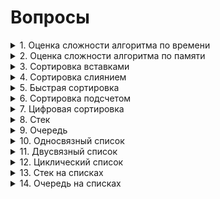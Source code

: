 # Вопросы
<details><summary>1. Оценка сложности алгоритма по времени </summary>
<center><h1> Оценка сложности по времени </h1></center>
<br><h2> Оценка сложности алгоритма </h2><br>

<h3>

**(a)** **O(g(n))** — *верхняя оценка* сложности алгоритма. Запись **T(n) = O(g(n))** означает, что существуют **C > 0, N > 0** такие, что для любого **n >= N** будет выполняться **0 <= T(n) <= C·g(n)**.

**(b)** **Ω(g(n))** — *нижняя оценка* сложности алгоритма. Запись **T(n) = Ω(g(n))** означает, что существуют **C > 0, N > 0** такие, что для любого **n >= N** будет выполняться **0 <= C·g(n) <= T(n)**. Можно сказать, что **T(n) = Ω(g(n))**, если **g(n) = O(T(n))**.

**(c)** **θ(g(n))** — *точная оценка* сложности алгоритма. Запись **θ(n) = Ω(g(n))** означает, что существуют **C, K > 0, N > 0** такие, что для любого **n >= N** будет выполняться **0 <= C·g(n) <= T(n) <= K·g(n)**. *Точная оценка* сложности алгоритма будет существовать в том случае, если *верхняя* и *нижняя оценка* будут равны.

</h3>
<img src = "source/AlgorithmAnalysis.png">

<br><h2> Свойства О </h2><br>

<h3>

**T1(n) = O(g1(n))**, **T2(n) = O(g2(n))**

1. *Сложность суммы*: **T1 + T2 = O(max(g1(n), g2(n)))**.

2. *Сложность произведения*: **T1·T2 = O(g1(n)·g2(n))**.

3. *Умножение на константу*: **C·T1 = O(g1(n))**.

4. *Сумма с константой*: **C + T1 = O(g1(n))**.

5. *Теорема о связи* **O**, **Ω**, **θ**: **T(n) = θ(g(n)) <=> T(n) = O(g(n))** и **T(n) = Ω(g(n))**.

</h3>

<br><h2> Классификация алгоритмов </h2><br>

<h3>

Можно выделить следующие типы временной сложности:

1. *Постоянный*: **O(1)**

2. *Логарифмический*: **O(log(n))**

3. *Линейный*: **O(n)**.

4. *Квадратичный*: **O(n^2)**.

5. *Кубический*: **O(n^3)**.

6. *Полиноминальный*: **O(n^m)**.

7. *Экспоненциальный* **O(t^p(n))**, **t** — константа, **p(n)** — некоторая полиноминальная функция.

8. *Факториальный*: **O(n!)**. Обладает наибольшей временной сложностью среди всех известных типов.

</h3>

<img src = "source/AlgorithmClassification.png">

</details>
<details><summary>2. Оценка сложности алгоритма по памяти</summary>
То же самое, что и по времени только по памяти...
</details>
<details><summary>3. Сортировка вставками</summary>
  <center><h1> Сортировка вставками </h1></center>
  <br><h2> Асимптотика алгоритма </h2><br>
 
<h3>

| Оценка     | Лучший случай | Средний случай | Худший случай |
|:----------:|:-------------:|:--------------:|:-------------:|
| По времени | O(n)          | O(n^2)         | O(n^2)        |
| По памяти  | O(1)          | O(1)           | O(1)          |

  <br><h2> Устойчивость </h2><br>

  <p><h3><strong>Сортировка вставками</strong> является устойчивой.</h3></p>

</h3>


  Лучший случай достигается, при изначально отсортрованном массиве.
  
  Инвариант: на j-й итерации цикла массив [0..(j-1)] состоит из исходных элементов, расположенных в порядке возрастания.

  На первой итерации алгоритм состоит из 1 исходного элемента, расположенного по возрастанию.

  <h3>    
  <img src = "source/InsertionSort.gif">

  <br><center><h1> Реализация </h1></center><br>

```c++
bool CmpToIntLower(int &a, int &b) {
  return a < b;
}


template<class T, class Compare>
void InsertionSort(vector<T> &a, Compare cmp = CmpToIntLower) {
    for (int i = 1; i < a.size(); ++i) {
        int j = i-1;
        while  (j >= 0 && CmpToIntLower(a[j + 1], a[j])){
            swap(a[j+1],a[j]);
            j--;
        }
    }
}
```

</details>
<details><summary>4. Сортировка слиянием</summary>
  <center><h1> Сортировка Слиянием </h1></center>
  <br><h2> Асимптотика алгоритма </h2><br>

  <h3>

| Оценка     | Лучший случай | Средний случай | Худший случай |
|:----------:|:-------------:|:--------------:|:-------------:|
| По времени | O(n * log(n)) | O(n * log(n))  | O(n * log(n)) |
| По памяти  | O(n)          | O(n)           | O(n)          |

  <p><h3>*Сортировка слиянием* является устойчивой.</h3></p>

  <br>По времени: n тратится на слияние log(n) на зазбиению через вызов рекурсии. 

  !Необходим дополнительный массив при слиянии.
  </h3>    
  <img src = "source/MergeSort.png">
  <br><center><h1> Реализация </h1></center><br>
  <h2> Рекурсивное разбиение исходного массива </h2>

```c++
template<class T, class Compare>
void MergeSortRecursive(vector<T>& a, int left, int right, Compare& cmp = CmpToIntLower) {
    if (right - left <= 1) {
        return;
    }
    if (right - left == 2) {
        if (cmp(a[left], a[left + 1])) swap(a[left], a[left + 1]);
    }
    int mid = left + (right - left) / 2;
    MergeSortRecursive(a, left, mid, cmp);
    MergeSortRecursive(a, mid, right, cmp);
    //merge(a.begin()+left,a.begin()+mid,a.begin()+mid,a.begin()+right, back_inserter(tmp));
    vector<T> tmp = my_merge(a, left, mid, mid, right, cmp);
    copy(tmp.begin(), tmp.end(), a.begin() + left);
} 
```

<br><h2>Нерекурсивное разбиение исходного массива</h2>

```c++
template<class T, class Compare>
void MergeSortNotRecursive(vector<T>& a, Compare cmp = CmpToIntLower) {
    int step = 1;
    while (step < a.size()) {
        int i = 0;
        vector<T> b;
        while (i * 2 * step <= a.size()) {
            int l1 = i * 2 * step, r1 = l1 + step, l2 = l1 + step, r2 = min(l2 + step, (int) a.size());
            if (l2 < a.size()) {
                //merge(a.begin()+l1,a.begin()+r1,a.begin()+l2,a.begin()+r2, back_inserter(b));
                vector<T> tmp = my_merge(a, l1, r1, l2, r2, cmp);
                copy(tmp.begin(), tmp.end(), back_inserter(b));
            } else {
                r1 = min(l1 + step, (int) a.size());
                copy(a.begin() + l1, a.begin() + r1, back_inserter(b));
            }
            i++;
        }
        a = b;
        step += step;
    }
}
```
<br><h2> Слияние разбитых массивов </h2>

```c++
bool CmpToIntLower(int& a, int& b) {
    return a < b;
}


template<class T, class Compare>
vector<T> my_merge(vector<T>& a, int l1, int r1, int l2, int r2, Compare cmp) {
    vector<T> temp;
    while (l1 < r1 && l2 < r2) {
        if (cmp(a[l1], a[l2])) {
            temp.push_back(a[l1++]);
        } else {
            temp.push_back(a[l2++]);
        }
    }
    while (l1 < r1) temp.push_back(a[l1++]);
    while (l2 < r2) temp.push_back(a[l2++]);
    return temp;
}
```


</details>
<details><summary>5. Быстрая сортировка</summary>

  <center><h1> Быстрая сортировка </h1></center>
  <br><h2> Асимптотика алгоритма </h2><br>
 
<h3>

| Оценка     | Лучший случай | Средний случай | Худший случай |
|:----------:|:-------------:|:--------------:|:-------------:|
| По времени | O(n·log(n))   | O(n·log(n))    | O(n^2)        |
| По памяти  | O(log(n))     | O(log(n))      | O(n)          |

*Худший случай* — когда на каждом разбиении массив делится на одноэлементный массив и массив длины **n - 1**.

**log(n)** в оценке памяти — глубина рекурсии.
</h3>

<h2> Разбиение Ломуто </h2>

<h3>

*Опорный элемент* — последний элемент массива.

</h3>

<br><center><h1> Реализация </h1></center><br>

```c++
int partitionLomuto(vector<T> &a,int l, int r, Compare &cmp) {
    T pivot = a[r];
    int i = l - 1;
    for (int j = l; j < r; ++j) {
        if (cmp(a[j], pivot)){  //cmp: <= >=
            i++;
            swap(a[i],a[j]);
        }
    }
    swap(a[i+1],a[r]);
    return i + 1;
}

void QuickSortL(vector<T> &a,int l, int r, Compare &cmp){
    if (l < r){
        int p = partitionLomuto(a,l,r,cmp);
        QuickSortL(a,l,p - 1,cmp);
        QuickSortL(a,p + 1,r,cmp);
    }
}
```

<h2> Разбиение Хоара </h2>

<h3>

*Опорный элемент* — элемент посередине массива.

*Разбиение Хоара* эффективнее Ломуто, так как происходит в среднем в **3** раза меньше свапов, и разбиение эффективнее, когда все элементы равны.

</h3>

  <br><center><h1> Реализация </h1></center><br>

```c++
void QuickSortH(vector<T> &a,int l, int r, Compare &cmp){
    int i,j;
    T k = a[l + (r-l)/2];
    i = l;
    j = r;
    do {
        while (cmp(a[i],k)) i++;  // cmp: > <
        while (cmp(k,a[j])) j--;
        if (i<=j){
            swap(a[i],a[j]);
            i++;
            j--;
        }
    } while (i < j);
    if (l < j) QuickSortH(a,l,j,cmp);
    if (i < r) QuickSortH(a,i,r,cmp);
}
```

<h2> Модификации </h2>

<h3>

1.  Выбор *опорного элемента* случайным образом.

2.  Выбор *опорного элемента*, как среднее между крайным левым и крайним правым значением массива.

</h3>

<h2> Устойчивость </h2>

<h3>

*Быстрая сортировка* не является устойчивой сортировкой из-за свапов при разбиении на два массива.

</h3>

<img src = "source/QuickSort.png">

</details>
<details><summary>6. Сортировка подсчетом</summary>

  <center><h1> Сортировка подсчетом (первая вариация) </h1></center>
  <br><h2> Асимптотика алгоритма </h2><br>
 
<h3>

| Оценка     | Лучший случай | Средний случай | Худший случай |
|:----------:|:-------------:|:--------------:|:-------------:|
| По времени | O(k + n)      | O(k + n)       | O(k + n)      |
| По памяти  | O(k)          | O(k)           | O(k)          |

В данной реализации исходный массив **A[n]** состоит из целых чисел от **0** до **k - 1**. Массив **C[k]** для подсчета количества повторений каждого числа в массиве **A**. После этого в **A** последовательно каждый **i** записывается **C[i]** раз.

</h3>

<h2> Устойчивость </h2>

<h3>

Данная реализация сортировки подсчетом не является устойчивой, так как идет перезапись каждого элемента.

</h3>

<img src = "source/CountingSort1.gif">

  <br><center><h1> Реализация </h1></center><br>

```c++
void SimpleCountingSort(vector<int>& a) {
    int maxn = 0;
    for (int i = 0; i < a.size(); ++i) {
        maxn = max(maxn, a[i]);
    }
    maxn++;
    vector<int> cnt(maxn, 0);
    for (auto el: a) {
        cnt[el]++;
    }
    a.clear();
    a.resize(0);
    for (int number = 0; number < maxn; ++number) {
        for (int j = 0; j < cnt[number]; ++j) {
            a.push_back(number);
        }
    }
}
```

  <center><h1> Сортировка подсчетом (вторая вариация) </h1></center>
  <br><h2> Асимптотика алгоритма </h2><br>
 
  <h3>

| Оценка     | Лучший случай | Средний случай | Худший случай |
|:----------:|:-------------:|:--------------:|:-------------:|
| По времени | O(n)          | O(n)           | O(n)          |
| По памяти  | O(k + n)      | O(k + n)       | O(k + n)      |

В данной реализации мы начинаем сортировку аналогично первой вариации. Исходный массив **A[n]** состоит из целых чисел от **0** до **k - 1**. Массив **C[k]** для подсчета количества повторений каждого числа в массиве **A**. После того, как мы посчитали количество каждого **i**, мы определяем индекс последнего элемента **i** в отсортированном массиве. Создаем вспомогательный массив **B[n]** и в него, идя по **A** с конца, записываем каждый **i** по индексу из **C**. Индекс записанного только что элемента уменьшаем на **1**. (думаю на коде станет понятнее).

</h3>

<h2> Устойчивость </h2>

<h3>

Данная реализация сортировки подсчетом является устойчивой. Мы расставляем объекты с одинаковыми значениями ключа сортировки по их исходным позициям относительно друг друга.

</h3>

<h2> Модификации </h2>

<h3>

1. С помощью линейного поиска *максимума* и *минимума* находим диапазон чисел. Это не влияет на асимптотику алгоритма, так как поиск выполняется за **O(n)**.

2. *Минимум* может быть отрицательным, в то время как в **C** индексы от **0** до **k - 1**. Поэтому при работе с массивом **C** нужно вычитать *минимум* из **A[i]**, а при записи в **B[i]** прибавлять его.

</h3>

<h3> 

Единственное, что в графической реализации мы идем с начала массива **A**, это делает сортировку неустойчивой. Если мы будем идти с конца (т.е. как и описывалось), то сортировка станет устойчивой.

</h3>

<img src = "source/CountingSort2.gif">

  <br><center><h1> Реализация </h1></center><br>

```c++
void CountingSort(vector<int>& a) {
    int maxn = 0;
    for (int i = 0; i < a.size(); ++i) {
        maxn = max(maxn, a[i]);
    }
    maxn++;
    vector<int> cnt(maxn, 0);
    for (auto el: a) {
        cnt[el]++;
    }
    for (int number = 1; number < maxn; ++number) {
        cnt[number] += cnt[number-1];
    }
    vector<int> carry(a.size(),0);

    for (int i = a.size() - 1; i >= 0; --i) {
        carry[--cnt[a[i]]] = a[i];
    }
    a = carry;
}  
```


</details>
<details><summary>7. Цифровая сортировка</summary>

  <center><h1> Цифровая сортировка </h1></center>

  <br><h2> Асимптотика алгоритма </h2><br>
 
<h3>

| Оценка     | Лучший случай | Средний случай | Худший случай |
|:----------:|:-------------:|:--------------:|:-------------:|
| По времени | O(m·T(n))     | O(m·T(n))      | O(m·T(n))     |
| По памяти  | O(M(n))       | O(M(n))        | O(M(n))       |

**T(n)** и **M(n)** — сложности по времени и памяти сортировки, которая используется для разрядов. В конкретно этой реализации, мы используем устойчивую сортировку подсчетом. **m** — количество разрядов сортируемых элементов.

| Оценка     | Лучший случай | Средний случай | Худший случай |
|:----------:|:-------------:|:--------------:|:-------------:|
| По времени | O(m·n)        | O(m·n)         | O(m·n)        |
| По памяти  | O(m + n)      | O(m + n)       | O(m + n)      |

Алгоритм представляет собой цикл по номеру разряда, начиная с правого (младшего). На каждой итерации элементы массива **A** размещаются в нужном порядке во вспомогательном массиве **B**. Для сортировки на каждой итерации цикла по разрядам используется *устойчивая сортировка подсчетом*.

Конкретная реализация *цифровой сортировки* называется *LSD-сортировкой* — цикл идет по разрядам, начиная с младшего, то есть справа.

Существует модификация, в которой мы начинаем со старшего разряда (слева). Она называется *MSD-сортировкой*.
</h3>

<img src = "source/RadixSort.png">

  <br><center><h1> Реализация </h1></center><br>

```c++
void radixSortInt(vector<int> &a, int m)с{
    for (int dig = 0; dig < m; ++dig) {
        int k = 10;
        vector<int> cnt(k, 0);
        for (auto el: a) {
            cnt[get_digit(el,dig)]++;
        }
        int count = 0;
        for (int number = 0; number < k; ++number) {
            int tmp = cnt[number];
            cnt[number] = count;
            count += tmp;
        }
        vector<int> carry(a.size(),0);

        for (int i = 0; i < a.size(); ++i) {
            int d = get_digit(a[i], dig);
            carry[cnt[d]++] = a[i];
        }
        a = carry;
    }
}  
```

<h3>

Релизация для строк. Сложность по памяти будет **O(n)**, сложность по времени не изменится.

</h3>

  <br><center><h1> Реализация </h1></center><br>

```c++
void radixSortStrings(vector<string> &a, int m){ //make sure size of all strings = m
    for (int digit = m - 1; digit >= 0; digit--) {
        vector<string> temp_arr;
        for (int letter = 0; letter <= 26; letter++) { //26 = 'z' - 'a' + 1
            for (string& item: a) {
                if (item[digit] == char(letter + 'a')) temp_arr.push_back(item);
            }
        }
        a = temp_arr;
    }
}
```

</details>
<details><summary>8. Стек</summary>
  <center><h1> Стек </h1></center>
  <br><center><h2> Оценка операций структуры по времени </h2></center><br>
  <h3>

| Удаление | Добавление | Поиск |
|:--------:|:----------:|:-----:|
|   O(1)   |    O(1)    |  O(n) |


  <h2><center> Описание структуры </center><h2>
  <h3>
  <p>Stack - абстрактный тип данных, представляющий собой список элементов, организованных по принципу LIFO (англ. last in — first out, «последним пришёл — первым вышел»). </p>

  <p>Если проще, то Stack можно представить в виде стопки книг (для того, чтобы добраться до определенной книги необходимо убрать сверху все остальные). </p> 

  <p>Стек состоит из ячеек(в примере — это книги), которые представлены в виде структуры, содержащей какие-либо данные и указатель типа данной структуры на следующий элемент.</p>
  </h3>
  <h3><br>   
  <img src = "source/Stack.gif">

   <h2>Stack поддерживает следующие операции: </h2>
<h3>

* Добавление элемента в начало
* Удаление верхнего элемента
* Проверка на наличие элементов
* Обращение к первому элементу
</h3>

<br><h2>Добавление в начало</h2><br>
<h3>
<p>Для добаления нового элемента в Stack мы создаем ячейку с необходимым нам значением.
<strong>

* Если Stack оказывается пустым, то мы делаем ячейку head.
* Если в Stack хранится какой-либо элемент, то мы ставим указатель нового элемента на head и только потом делаем данную ячейку head.  
</strong>
</h3>

```c++
void push(T val){
    Node<T>* elem = new Node<T>;
    elem->value = val;
    if (top != nullptr){
        elem->prev = top;
        top = elem;
    } else {
        top = elem;
    }
}
```

<br><h2>Удаление элемента</h2><br>

<h3>
<p>Для удаления элемента в Stack мы сохраняем адресс головы, переназначаем первый элемент (делаем второй первым), <strong>чистим за собой память</strong> и только потом удаляем элемент.
</h3>

```c++
void pop(){
    Node<T>* to_del = top;
    top = top->prev;
    delete to_del;
}
```

<br><h2> Проверка на наличие элементов </h2><br>

```c++
bool empty(){
    return (top == nullptr);
}
```

<br><h2> Обращение к первому элементу </h2><br>

```c++
T back(){
    T ans = top->value;
    return ans;
}
```
<br><h2> Полная реализация </h2><br>

```c++
template<class T>
struct Stack{
    Node<T>* top;
    Stack(){
        top = nullptr;
    }
    void push(T val){
        Node<T>* elem = new Node<T>;
        elem->value = val;
        if (top != nullptr){
            elem->prev = top;
            top = elem;
        } else {
            top = elem;
        }
    }

    void pop(){
        Node<T>* to_del = top;
        top = top->prev;
        delete to_del;
    }

    T back(){
        T ans = top->value;
        return ans;
    }

    bool empty(){
        return (top == nullptr);
    }
};
```

  
</details>
<details><summary>9. Очередь </summary>
<h2><center>Очередь</center></h2><br>

<h3>

| Удаление | Добавление | Поиск |
|:--------:|:----------:|:-----:|
|   O(1)   |    O(1)    |  O(n) |

</h3>

<h2> Описание структуры <br></h2>

<h3>

<p>Queue — абстрактный тип данных, представляющий собой список элементов, организованных по принципу FIFO (англ. first in — first out, «первым пришёл — первым вышел»).</p>

* head - голова очереди (отсюда удаляются элементы).
* tail - хвост очереди (сюда добавляются элементы).

<br> Очередь поодерживает следующие операции: <br>

* push - операция вставки элемента (в конец).
* pop - операция удаление элемета (из начала). 
* size - операция получения количества элементов в очереди.
* empty - проверка очереди на наличие в ней элементов.
* top - возвращает элемент из начала.
</h3>

<img src = "source/Queue.png">

<br><h2>Добавление элемента в конец</h2><br>
<h3><p>Добавление элемента в конец осущетсвляется по следующему принципу:
</p>

1. Создается новая ячейка, указывающая на nullptr и имеющая необходимое нам значение. 
2. Проверяется: есть ли элементы в очереди.
3. *(1)* <strong> Если элементов нет</strong>, то первый и последний элементы становяться равны новой ячейки. 
3. *(2)* <strong> Если элементы есть</strong>, то мы делаем так, чтобы последний элемент стал указывать на новый, и чтобы последний tail был равен новому элементу. 
</h3>

```c++
void push(T val){
    Node<T>* elem = new Node<T>;
    if (last != nullptr){
        last->next = elem;
    } else {
        first = elem;
    }
    elem->value  = val;
    elem->next = nullptr;
    last = elem;
}
```

<br><h2>Удаление элемента</h2><br>
<h3><p> Удаление элемента осуществляется по следующему принципу:</p>

1. Создается ячейка для удаления, равная tail.
2. head становиться вторая ячейка.
3. Если после удаления очередь стала пустой, то присваиваем tail nullptr.
4. Чистим память, на которую указывает ячейка.
5. Удаляем ячейку.

</h3>



```c++
void pop(){
    Node<T>* to_del = first;
    first = first->next;
    if (first == nullptr)
    {
        last = nullptr;
    }
    delete to_del;
}
```

<br><h2>Вывод первого элемента</h2><br>

```c++
T front(){
    T ans = first->value;
    return ans;
}
```

<br><h2>Полная реализация</h2><br>

```c++
template<class T>
struct Node {
    T value;
    Node *next;
};

template<class T>
struct Queue{
    Node<T>* first;
    Node<T>* last;
    Queue(){
        first = nullptr;
        last = nullptr;
    }
    void push(T val){
        Node<T>* elem = new Node<T>;
        if (last != nullptr){
            last->next = elem;
        } else {
            first = elem;
        }
        elem->value  = val;
        elem->next = nullptr;
        last = elem;
    }

    void pop(){
        Node<T>* to_del = first;
        first = first->next;
        if (first == nullptr)
        {
            last = nullptr;
        }
        delete to_del;
    }

    T front(){
        T ans = first->value;
        return ans;
    }
};  
```

</details>
<details><summary>10. Односвязный список</summary>
<center><h1> Односвязный список </h1></center>
<img src = "source/List1.png">
<br><h2>Добавление элемента в начало</h2><br>
<img src = "source/addNewEl.png">   
<h2> Пояснение: </h2>
<h3><p> Для того, чтобы добавить новую Node в начало мы переприсваиваем указатель head на новую Node и делаем новый элемент head.</p></h3>
<br><h2> Добавление элемента в середину </h2><br>
<img src = "source/addNewNode.png">
<h2> Пояснение: </h2>
<h3><p> Для того, чтобы добавить новую Node в середину необходимо: переопределить указатель новой Node на следующий элемент, а указатель предыдущего элемента - на новую. </p></h3>
<br><h2> Удаление Node </h2><br>
<img src = "source/delNode.png">
<h2> Пояснение: </h2>
<h3><p> Мы переназначиваем указатель предыдущего Node на следующую после того Node, которую хотим удалить. Зануляем указатель <strong>и не забываем почистить за собой память(т.е. сделать delete) </strong></p></h3>

<br><center><h1> Реализация </h1></center><br>

```c++
template <class T>

struct Node {
	T value;
	Node* next = nullptr;
};

template <class T>
struct LinkedList {
	Node<T>* first;
	Node<T>* last;
	LinkedList() {
		first = nullptr;
		last = nullptr;
	}
	void Push(T val) {
		Node<T>* new_node = new Node<T>;
		new_node->value = val;
		if (last == nullptr) {
			last = new_node;
			first = new_node;
			return;
		}
		last->next = new_node;
		last = new_node;
	}
	void PopFirst() { // deleting first
		if (first->next == nullptr) {
			last = nullptr;
			first = nullptr;
			return;
		}
		first = first->next;
	}
	void PopLast() { // deleting last
		if (first->next == nullptr) {
			last = nullptr;
			first = nullptr;
			return;
		}
		Node<T>* point = first;
		while (point->next != last) {
			point = point->next;
		}
		last = point;
		last->next = nullptr;
	}
	void Insert(T val, uint64_t pos) { // pos = number of postinions after first
		if (last == nullptr) {
			Push(val);
			return;
		}
		Node<T>* new_node = new Node<T>;
		new_node->value = val;
		if (pos == 0) {
			new_node->next = first;
			first = new_node;
			return;

		}
		Node<T>* point = first;
		while (pos > 1) {
			pos--;
			point = point->next;
		}

		if (point == last) {
			Push(val);
			return;
		}

		new_node->next = point->next;
		point->next = new_node;
	}
	void Delete(uint64_t pos) { // pos = number of postinions after first
		if (pos == 0) {
			PopFirst();
			return;
		}
		Node<T>* point = first;
		while (pos > 1) {
			pos--;
			point = point->next;
		}
		if (point->next == last) {
			PopLast();
			return;
		}
		point->next = point->next->next;
	}
	T Front() {
		return first->value;
	}
	T Back() {
		return last->value;
	}
	T Get(uint64_t pos) {
		if (pos == 0) {
			return Front();
		}
		Node<T>* point = first;
		while (pos) {
			pos--;
			point = point->next;
		}
		return point->value;
	}
	T GetMax() {
		T maxel = first->value;
		Node<T>* point = first->next;
		while (point != first) {
			maxel = max(maxel, point->value);
			point = point->next;
		}
		return maxel;
	}
	T GetMin() {
		T minel = first->value;
		Node<T>* point = first->next;
		while (point != first) {
			minel = min(minel, point->value);
			point = point->next;
		}
		return minel;
	}
};
```
</details>

<details><summary>11. Двусвязный список</summary>
<center><h1> Двусвязный список </h1></center>
<img src = "source/List2.png">
<br><h2>Добавление элемента в начало</h2><br>
<img src = "source/addNewNode2Head.png">
<h2>Пояснение:<h2>
<h3>

1. Создаем новую Node.
2. Ставим указатель prev новой Node на head.
3. Ставим указатель next head на Node.
4. переопрделяем head на новую Node.
</h3>


<br><h2>Добавление элемента в определенное место</h2><br>
<img src = "source/addNewNode2_.png">
<h2>Пояснение:<h2>
<h3>

1. Создаем новую Node.
2. Ставим указатель next новой Node на нужное нам место.
3. Ставим указатель prev новой Node на Node.next.prev.
4. Переопределяем prev указатель Node.next на Node.
5. Переопределяем next указатель Node.prev на Node. 
</h3>

<br><h3><p>Удаление Node</p></h3><br>
<img src = "source/delNode2.png">
<h2>Пояснение:</h2>
<h3>

1. Переопределяем указатель Node.prev.next на Node.next.
2. Переопределяем указатель Node.next.prev на Node.prev.
3. Убераем указатели.
4. Удаляем Node.

</h3>


<br><center><h1> Реализация </h1></center><br>

```c++
template <class T>
struct Node {
	T value;
	Node* next = nullptr;
	Node* prev = nullptr;
};

template <class T>
struct LinkedList {
	Node<T>* first;
	Node<T>* last;
	LinkedList() {
		first = nullptr;
		last = nullptr;
	}
	void Push(T val) {
		Node<T>* new_node = new Node<T>;
		new_node->value = val;
		if (last == nullptr) {
			last = new_node;
			first = new_node;
			return;
		}
		new_node->prev = last;
		last->next = new_node;
		last = new_node;
	}
	void PopFirst() { // deleting first
		if (first->next == nullptr) {
			last = nullptr;
			first = nullptr;
			return;
		}
		first = first->next;
		first->prev = nullptr;
	}
	void PopLast() { // deleting last
		if (last->prev == nullptr) {
			last = nullptr;
			first = nullptr;
			return;
		}
		last = last->prev;
		last->next = nullptr;
	}
	void Insert(T val, uint64_t pos) { // pos = number of postinions after first
		if (last == nullptr) {
			Push(val);
			return;
		}
		Node<T>* new_node = new Node<T>;
		new_node->value = val;
		if (pos == 0) {
			new_node->next = first;
			first->prev = new_node;
			first = new_node;
			return;

		}
		Node<T>* point = first;
		while (pos > 1) {
			pos--;
			point = point->next;
		}

		if (point == last) {
			Push(val);
			return;
		}

		new_node->next = point->next;
		new_node->prev = point;
		point->next->prev = new_node;
		point->next = new_node;
	}
	void Delete(uint64_t pos) { // pos = number of postinions after first
		if (pos == 0) {
			PopFirst();
			return;
		}
		Node<T>* point = first;
		while (pos > 1) {
			pos--;
			point = point->next;
		}
		if (point->next == last) {
			PopLast();
			return;
		}
		point->next->next->prev = point;
		point->next = point->next->next;
	}
	T Front() {
		return first->value;
	}
	T Back() {
		return last->value;
	}
	T Get(uint64_t pos) {
		if (pos == 0) {
			return Front();
		}
		Node<T>* point = first;
		while (pos) {
			pos--;
			point = point->next;
		}
		return point->value;
	}
	T GetMax() {
		T maxel = first->value;
		Node<T>* point = first->next;
		while (point != first) {
			maxel = max(maxel, point->value);
			point = point->next;
		}
		return maxel;
	}
	T GetMin() {
		T minel = first->value;
		Node<T>* point = first->next;
		while (point != first) {
			minel = min(minel, point->value);
			point = point->next;
		}
		return minel;
	}
};
```

</details>
<details><summary>12. Циклический список</summary>

<center><h1> Циклический список </h1></center>

<h3>

*Циклическиий список* - это односвязный список, первый элемент которого является следующим для последнего.

</h3>

<img src = "source/CycledList1.png">


<h3>

|Добавление в начало|Добавление в конец|Добавление в определенное место|
|:-----------------:|:----------------:|:-----------------------------:|
|O(1)               |O(1)              |O(n)                           |

|Удаление из начала|Удаление из коцна|Удаление по индексу|
|:----------------:|:---------------:|:-----------------:|
|O(1)              |O(1)             |O(n)               |


</h3>

<br><center><h1> Реализация </h1></center><br>

```c++
template <class T>
struct Node {
	T value;
	Node* next;
};

template <class T>
struct CycleLinkedList {
	Node<T>* first;
	Node<T>* last;
	CycleLinkedList() {
		first = nullptr;
		last = nullptr;
	}
	void Push(T val) {
		Node<T>* new_node = new Node<T>;
		new_node->value = val;
		if (last == nullptr) {
			last = new_node;
			first = new_node;
			last->next = new_node;
			first->next = new_node;
			return;
		}
		new_node->next = first;
		last->next = new_node;
		last = new_node;
	}
	void PopFirst() { // deleting first
		if (first->next == first) {
			first = nullptr;
			last = nullptr;
			return;
		}
		last->next = first->next;
		first = first->next;
	}
	void PopLast() { // deleting last
		if (first->next == first) {
			first = nullptr;
			last = nullptr;
			return;
		}
		Node<T>* point = first;
		while (point->next != last) {
			point = point->next;
		}
		point->next = first;
		last = point;
	}
	void Insert(T val, uint64_t pos) { // pos = number of postinions after first
		if (first == nullptr || first->next == first || pos == 0) {
			Push(val);
			return;
		}

		Node<T>* point = first;
		while (pos > 1) {
			pos--;
			point = point->next;
		}

		if (point == last) {
			Push(val);
			return;
		}

		Node<T>* new_node = new Node<T>;
		new_node->value = val;
		new_node->next = point->next;
		point->next = new_node;
	}
	void Delete(uint64_t pos) { // pos = number of postinions after first
		if (pos == 0) {
			PopFirst();
			return;
		}
		Node<T>* point = first;
		while (pos > 1) {
			pos--;
			point = point->next;
		}
		if (point->next == first) {
			PopFirst();
			return;
		}
		else if (point->next == last) {
			PopLast();
			return;
		}

		point->next = point->next->next;
	}
	T Front() {
		return first->value;
	}
	T Back() {
		return last->value;
	}
	T Get(uint64_t pos) {
		if (pos == 0) {
			return Front();
		}
		Node<T>* point = first;
		while (pos) {
			pos--;
			point = point->next;
		}
		return point->value;
	}
	T GetMax() {
		T maxel = first->value;
		Node<T>* point = first->next;
		while (point != first) {
			maxel = max(maxel, point->value);
			point = point->next;
		}
		return maxel;
	}
	T GetMin() {
		T minel = first->value;
		Node<T>* point = first->next;
		while (point != first) {
			minel = min(minel, point->value);
			point = point->next;
		}
		return minel;
	}
};
```

</details>
<details><summary>13. Стек на списках</summary>

  <br><center><h1> Реализация </h1></center><br>

```c++
  
```

</details>
<details><summary>14. Очередь на списках</summary>

  <br><center><h1> Реализация </h1></center><br>

```c++
  
```
</details>
